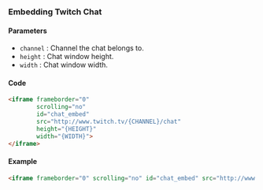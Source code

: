 ### Embedding Twitch Chat

#### Parameters
- `channel` : Channel the chat belongs to.
- `height`  : Chat window height.
- `width`   : Chat window width.

#### Code

```html
<iframe frameborder="0" 
        scrolling="no" 
        id="chat_embed" 
        src="http://www.twitch.tv/{CHANNEL}/chat" 
        height="{HEIGHT}" 
        width="{WIDTH}">
</iframe>
```

#### Example

```html
<iframe frameborder="0" scrolling="no" id="chat_embed" src="http://www.twitch.tv/hebo/chat" height="500" width="350"></iframe>
```
